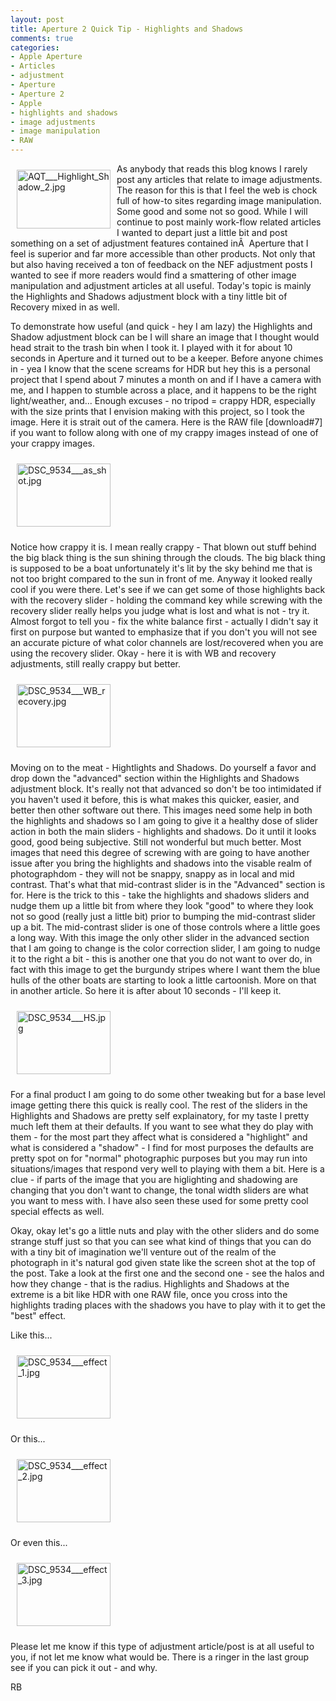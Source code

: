 ```yaml
---
layout: post
title: Aperture 2 Quick Tip - Highlights and Shadows
comments: true
categories:
- Apple Aperture
- Articles
- adjustment
- Aperture
- Aperture 2
- Apple
- highlights and shadows
- image adjustments
- image manipulation
- RAW
---
```

<a href="/wp-content/uploads/2009/01/AQT___Highlight_Shadow_2.jpg"><img title="AQT___Highlight_Shadow_2.jpg" src="/wp-content/uploads/2009/01/.thumbs/.AQT___Highlight_Shadow_2.jpg" border="0" alt="AQT___Highlight_Shadow_2.jpg" hspace="10" vspace="10" width="150" height="94" align="left" /></a>As anybody that reads this blog knows I rarely post any articles that relate to image adjustments. The reason for this is that I feel the web is chock full of how-to sites regarding image manipulation. Some good and some not so good. While I will continue to post mainly work-flow related articles I wanted to depart just a little bit and post something on a set of adjustment features contained inÂ  Aperture that I feel is superior and far more accessible than other products. Not only that but also having received a ton of feedback on the NEF adjustment posts I wanted to see if more readers would find a smattering of other image manipulation and adjustment articles at all useful. Today's topic is mainly the Highlights and Shadows adjustment block with a tiny little bit of Recovery mixed in as well.<!--more-->

To demonstrate how useful (and quick - hey I am lazy) the Highlights and Shadow adjustment block can be I will share an image that I thought would head strait to the trash bin when I took it. I played with it for about 10 seconds in Aperture and it turned out to be a keeper. Before anyone chimes in - yea I know that the scene screams for HDR but hey this is a personal project that I spend about 7 minutes a month on and if I have a camera with me, and I happen to stumble across a place, and it happens to be the right light/weather, and... Enough excuses - no tripod = crappy HDR, especially with the size prints that I envision making with this project, so I took the image. Here it is strait out of the camera. Here is the RAW file [download#7] if you want to follow along with one of my crappy images instead of one of your crappy images.

<a rel="lightbox" href="/wp-content/uploads/2009/01/DSC_9534___as_shot.jpg"><img title="DSC_9534___as_shot.jpg" src="/wp-content/uploads/2009/01/.thumbs/.DSC_9534___as_shot.jpg" border="0" alt="DSC_9534___as_shot.jpg" hspace="10" vspace="10" width="150" height="101" /></a>

Notice how crappy it is. I mean really crappy - That blown out stuff behind the big black thing is the sun shining through the clouds. The big black thing is supposed to be a boat unfortunately it's lit by the sky behind me that is not too bright compared to the sun in front of me. Anyway it looked really cool if you were there. Let's see if we can get some of those highlights back with the recovery slider - holding the command key while screwing with the recovery slider really helps you judge what is lost and what is not - try it. Almost forgot to tell you - fix the white balance first - actually I didn't say it first on purpose but wanted to emphasize that if you don't you will not see an accurate picture of what color channels are lost/recovered when you are using the recovery slider. Okay - here it is with WB and recovery adjustments, still really crappy but better.

<a rel="lightbox" href="/wp-content/uploads/2009/01/DSC_9534___WB_recovery.jpg"><img title="DSC_9534___WB_recovery.jpg" src="/wp-content/uploads/2009/01/.thumbs/.DSC_9534___WB_recovery.jpg" border="0" alt="DSC_9534___WB_recovery.jpg" hspace="10" vspace="10" width="150" height="101" /></a>

Moving on to the meat - Hightlights and Shadows. Do yourself a favor and drop down the "advanced" section within the Highlights and Shadows adjustment block. It's really not that advanced so don't be too intimidated if you haven't used it before, this is what makes this quicker, easier, and better then other software out there. This images need some help in both the highlights and shadows so I am going to give it a healthy dose of slider action in both the main sliders - highlights and shadows. Do it until it looks good, good being subjective. Still not wonderful but much better. Most images that need this degree of screwing with are going to have another issue after you bring the highlights and shadows into the visable realm of photographdom - they will not be snappy, snappy as in local and mid contrast. That's what that mid-contrast slider is in the "Advanced" section is for. Here is the trick to this - take the highlights and shadows sliders and nudge them up a little bit from where they look "good" to where they look not so good (really just a little bit) prior to bumping the mid-contrast slider up a bit. The mid-contrast slider is one of those controls where a little goes a long way. With this image the only other slider in the advanced section that I am going to change is the color correction slider, I am going to nudge it to the right a bit - this is another one that you do not want to over do, in fact with this image to get the burgundy stripes where I want them the blue hulls of the other boats are starting to look a little cartoonish. More on that in another article. So here it is after about 10 seconds - I'll keep it.

<a rel="lightbox" href="/wp-content/uploads/2009/01/DSC_9534___HS.jpg"></a><a rel="lightbox" href="/wp-content/uploads/2009/01/DSC_9534___HS.jpg"><img title="DSC_9534___HS.jpg" src="/wp-content/uploads/2009/01/.thumbs/.DSC_9534___HS.jpg" border="0" alt="DSC_9534___HS.jpg" hspace="10" vspace="10" width="150" height="101" /></a>

For a final product I am going to do some other tweaking but for a base level image getting there this quick is really cool. The rest of the sliders in the Highlights and Shadows are pretty self explainatory, for my taste I pretty much left them at their defaults. If you want to see what they do play with them - for the most part they affect what is considered a "highlight" and what is considered a "shadow" - I find for most purposes the defaults are pretty spot on for "normal" photographic purposes but you may run into situations/images that respond very well to playing with them a bit. Here is a clue - if parts of the image that you are higlighting and shadowing are changing that you don't want to change, the tonal width sliders are what you want to mess with. I have also seen these used for some pretty cool special effects as well.

Okay, okay let's go a little nuts and play with the other sliders and do some strange stuff just so that you can see what kind of things that you can do with a tiny bit of imagination we'll venture out of the realm of the photograph in it's natural god given state like the screen shot at the top of the post. Take a look at the first one and the second one - see the halos and how they change - that is the radius. Highlights and Shadows at the extreme is a bit like HDR with one RAW file, once you cross into the highlights trading places with the shadows you have to play with it to get the "best" effect.

Like this...

<a rel="lightbox" href="/wp-content/uploads/2009/01/DSC_9534___effect_1.jpg"><img title="DSC_9534___effect_1.jpg" src="/wp-content/uploads/2009/01/.thumbs/.DSC_9534___effect_1.jpg" border="0" alt="DSC_9534___effect_1.jpg" hspace="10" vspace="10" width="150" height="101" /></a>

Or this...

<a rel="lightbox" href="/wp-content/uploads/2009/01/DSC_9534___effect_2.jpg"></a><a rel="lightbox" href="/wp-content/uploads/2009/01/DSC_9534___effect_2.jpg"><img title="DSC_9534___effect_2.jpg" src="/wp-content/uploads/2009/01/.thumbs/.DSC_9534___effect_2.jpg" border="0" alt="DSC_9534___effect_2.jpg" hspace="10" vspace="10" width="150" height="101" /></a>

Or even this...

<a rel="lightbox" href="/wp-content/uploads/2009/01/DSC_9534___effect_3.jpg"><img title="DSC_9534___effect_3.jpg" src="/wp-content/uploads/2009/01/.thumbs/.DSC_9534___effect_3.jpg" border="0" alt="DSC_9534___effect_3.jpg" hspace="10" vspace="10" width="150" height="101" /></a>

Please let me know if this type of adjustment article/post is at all useful to you, if not let me know what would be. There is a ringer in the last group see if you can pick it out - and why.

RB